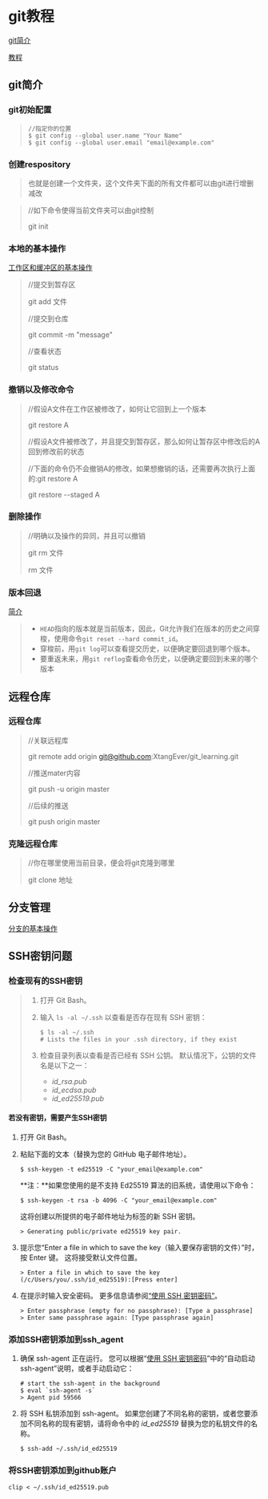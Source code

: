 # git教程

[git简介](https://www.liaoxuefeng.com/wiki/896043488029600/900937935629664)

[教程](https://www.jianshu.com/p/13d356e76659)

## git简介

### git初始配置

> ```
> //指定你的位置
> $ git config --global user.name "Your Name"
> $ git config --global user.email "email@example.com"
> ```

### 创建respository

> 也就是创建一个文件夹，这个文件夹下面的所有文件都可以由git进行增删减改

> //如下命令使得当前文件夹可以由git控制
>
> git init

### 本地的基本操作

[工作区和缓冲区的基本操作](https://www.liaoxuefeng.com/wiki/896043488029600/897271968352576)

> //提交到暂存区
>
> git add 文件
>
> //提交到仓库
>
> git commit -m "message"
>
> //查看状态
>
> git status

### 撤销以及修改命令

> //假设A文件在工作区被修改了，如何让它回到上一个版本
>
> git restore A
>
> //假设A文件被修改了，并且提交到暂存区，那么如何让暂存区中修改后的A回到修改前的状态
>
> //下面的命令仍不会撤销A的修改，如果想撤销的话，还需要再次执行上面的:git restore A
>
> git restore --staged A

### 删除操作

> //明确以及操作的异同，并且可以撤销
>
> git rm 文件
>
> rm 文件

### 版本回退

[简介](https://www.liaoxuefeng.com/wiki/896043488029600/897013573512192)

> - `HEAD`指向的版本就是当前版本，因此，Git允许我们在版本的历史之间穿梭，使用命令`git reset --hard commit_id`。
> - 穿梭前，用`git log`可以查看提交历史，以便确定要回退到哪个版本。
> - 要重返未来，用`git reflog`查看命令历史，以便确定要回到未来的哪个版本

## 远程仓库

### 远程仓库

> //关联远程库
>
> git remote add origin git@github.com:XtangEver/git_learning.git
>
> //推送mater内容
>
> git push -u origin master
>
> //后续的推送
>
> git push origin master

### 克隆远程仓库

 >//你在哪里使用当前目录，便会将git克隆到哪里
 >
 >git clone 地址

## 分支管理

[分支的基本操作](https://www.liaoxuefeng.com/wiki/896043488029600/900003767775424)

## SSH密钥问题

### 检查现有的SSH密钥

> 1. 打开 Git Bash。
>
> 2. 输入 `ls -al ~/.ssh` 以查看是否存在现有 SSH 密钥：
>
>    ```shell
>    $ ls -al ~/.ssh
>    # Lists the files in your .ssh directory, if they exist
>    ```
>
> 3. 检查目录列表以查看是否已经有 SSH 公钥。 默认情况下，公钥的文件名是以下之一：
>
>    - *id_rsa.pub*
>    - *id_ecdsa.pub*
>    - *id_ed25519.pub*

#### 若没有密钥，需要产生SSH密钥

1. 打开 Git Bash。

2. 粘贴下面的文本（替换为您的 GitHub 电子邮件地址）。

   ```shell
   $ ssh-keygen -t ed25519 -C "your_email@example.com"
   ```

   **注：**如果您使用的是不支持 Ed25519 算法的旧系统，请使用以下命令：

   ```shell
   $ ssh-keygen -t rsa -b 4096 -C "your_email@example.com"
   ```

   这将创建以所提供的电子邮件地址为标签的新 SSH 密钥。

   ```shell
   > Generating public/private ed25519 key pair.
   ```

3. 提示您“Enter a file in which to save the key（输入要保存密钥的文件）”时，按 Enter 键。 这将接受默认文件位置。

   ```shell
   > Enter a file in which to save the key (/c/Users/you/.ssh/id_ed25519):[Press enter]
   ```

4. 在提示时输入安全密码。 更多信息请参阅[“使用 SSH 密钥密码”](https://docs.github.com/cn/articles/working-with-ssh-key-passphrases)。

   ```shell
   > Enter passphrase (empty for no passphrase): [Type a passphrase]
   > Enter same passphrase again: [Type passphrase again]
   ```

### 添加SSH密钥添加到ssh_agent

1. 确保 ssh-agent 正在运行。 您可以根据“[使用 SSH 密钥密码](https://docs.github.com/cn/articles/working-with-ssh-key-passphrases)”中的“自动启动 ssh-agent”说明，或者手动启动它：

   ```shell
   # start the ssh-agent in the background
   $ eval `ssh-agent -s`
   > Agent pid 59566
   ```

2. 将 SSH 私钥添加到 ssh-agent。 如果您创建了不同名称的密钥，或者您要添加不同名称的现有密钥，请将命令中的 *id_ed25519* 替换为您的私钥文件的名称。

   ```shell
   $ ssh-add ~/.ssh/id_ed25519
   ```

### 将SSH密钥添加到github账户

```
clip < ~/.ssh/id_ed25519.pub
```

